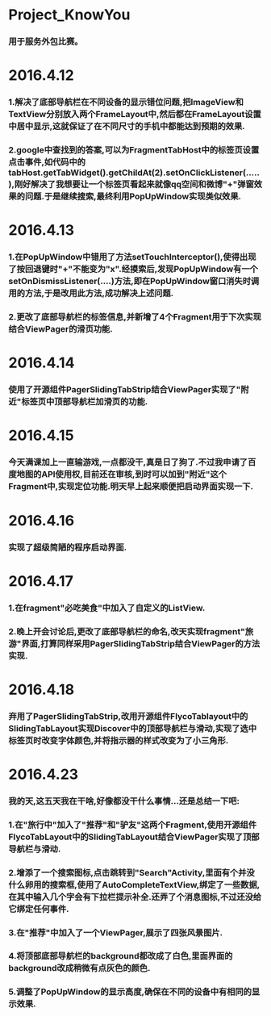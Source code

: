 # Project_KnowYou
### 用于服务外包比赛。
# 2016.4.12
### 1.解决了底部导航栏在不同设备的显示错位问题,把ImageView和TextView分别放入两个FrameLayout中,然后都在FrameLayout设置中居中显示,这就保证了在不同尺寸的手机中都能达到预期的效果.
### 2.google中查找到的答案,可以为FragmentTabHost中的标签页设置点击事件,如代码中的tabHost.getTabWidget().getChildAt(2).setOnClickListener(.....),刚好解决了我想要让一个标签页看起来就像qq空间和微博"+"弹窗效果的问题.于是继续搜索,最终利用PopUpWindow实现类似效果.
# 2016.4.13
### 1.在PopUpWindow中错用了方法setTouchInterceptor(),使得出现了按回退键时"+"不能变为"x".经摸索后,发现PopUpWindow有一个setOnDismissListener(....)方法,即在PopUpWindow窗口消失时调用的方法,于是改用此方法,成功解决上述问题.
### 2.更改了底部导航栏的标签信息,并新增了4个Fragment用于下次实现结合ViewPager的滑页功能.
# 2016.4.14
### 使用了开源组件PagerSlidingTabStrip结合ViewPager实现了"附近"标签页中顶部导航栏加滑页的功能.
# 2016.4.15
### 今天满课加上一直输游戏,一点都没干,真是日了狗了.不过我申请了百度地图的API使用权,目前还在审核,到时可以加到"附近"这个Fragment中,实现定位功能.明天早上起来顺便把启动界面实现一下.
# 2016.4.16
### 实现了超级简陋的程序启动界面.
# 2016.4.17
### 1.在fragment"必吃美食"中加入了自定义的ListView.
### 2.晚上开会讨论后,更改了底部导航栏的命名,改天实现fragment"旅游"界面,打算同样采用PagerSlidingTabStrip结合ViewPager的方法实现.
# 2016.4.18
### 弃用了PagerSlidingTabStrip,改用开源组件FlycoTablayout中的SlidingTabLayout实现Discover中的顶部导航栏与滑动,实现了选中标签页时改变字体颜色,并将指示器的样式改变为了小三角形.
# 2016.4.23
### 我的天,这五天我在干啥,好像都没干什么事情...还是总结一下吧:
### 1.在"旅行中"加入了"推荐"和"驴友"这两个Fragment,使用开源组件FlycoTabLayout中的SlidingTabLayout结合ViewPager实现了顶部导航栏与滑动.
### 2.增添了一个搜索图标,点击跳转到"Search"Activity,里面有个并没什么卵用的搜索框,使用了AutoCompleteTextView,绑定了一些数据,在其中输入几个字会有下拉栏提示补全.还弄了个消息图标,不过还没给它绑定任何事件.
### 3.在"推荐"中加入了一个ViewPager,展示了四张风景图片.
### 4.将顶部底部导航栏的background都改成了白色,里面界面的background改成稍微有点灰色的颜色.
### 5.调整了PopUpWindow的显示高度,确保在不同的设备中有相同的显示效果.
